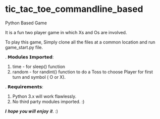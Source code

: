# tic_tac_toe_commandline_based
Python Based Game

It is a fun two player game in which Xs and Os are involved.

To play this game, Simply clone all the files at a common location and run game_start.py file.


.
𝗠𝗼𝗱𝘂𝗹𝗲𝘀 𝗜𝗺𝗽𝗼𝗿𝘁𝗲𝗱:
1. time   - for sleep() function
2. random - for randint() function to do a Toss to choose Player for first turn and symbol ( O or X).

.
𝗥𝗲𝗾𝘂𝗶𝗿𝗲𝗺𝗲𝗻𝘁𝘀:
1. Python 3.x will work flawlessly.
2. No third party modules imported. :)


𝑰 𝒉𝒐𝒑𝒆 𝒚𝒐𝒖 𝒘𝒊𝒍𝒍 𝒆𝒏𝒋𝒐𝒚 𝒊𝒕. :)
